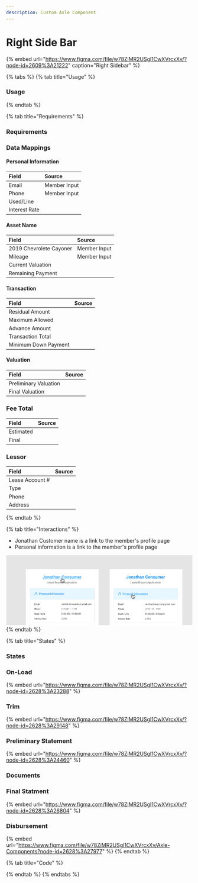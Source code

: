 ```yaml
---
description: Custom Axle Component
---
```


# Right Side Bar

{% embed url="https://www.figma.com/file/w78ZiMR2USgl1CwXVrcxXv/?node-id=2609%3A21222" caption="Right Sidebar" %}



{% tabs %}
{% tab title="Usage" %}
### Usage
{% endtab %}

{% tab title="Requirements" %}
### Requirements

### Data Mappings

#### Personal Information

| Field | Source |
| :--- | :--- |
| Email | Member Input |
| Phone | Member Input |
| Used/Line |  |
| Interest Rate |  |

#### Asset Name

| Field | Source |
| :--- | :--- |
| 2019 Chevrolete Cayoner | Member Input |
| Mileage | Member Input |
| Current Valuation |  |
| Remaining Payment |  |

#### Transaction

| Field | Source |
| :--- | :--- |
| Residual Amount |  |
| Maximum Allowed |  |
| Advance Amount |  |
| Transaction Total |  |
| Minimum Down Payment |  |

#### Valuation

| Field | Source |
| :--- | :--- |
| Preliminary Valuation |  |
| Final Valuation |  |

### Fee Total

| Field | Source |
| :--- | :--- |
| Estimated |  |
| Final |  |

### Lessor

| Field | Source |
| :--- | :--- |
| Lease Account \# |  |
| Type |  |
| Phone |  |
| Address |  |
{% endtab %}

{% tab title="Interactions" %}
* Jonathan Customer name is a link to the member's profile page
* Personal information is a link to the member's profile page

![](../.gitbook/assets/interaction.png)
{% endtab %}

{% tab title="States" %}
### States

### On-Load

{% embed url="https://www.figma.com/file/w78ZiMR2USgl1CwXVrcxXv/?node-id=2628%3A23288" %}

### Trim

{% embed url="https://www.figma.com/file/w78ZiMR2USgl1CwXVrcxXv/?node-id=2628%3A29148" %}

### Preliminary Statement

{% embed url="https://www.figma.com/file/w78ZiMR2USgl1CwXVrcxXv/?node-id=2628%3A24460" %}

### Documents

### Final Statment

{% embed url="https://www.figma.com/file/w78ZiMR2USgl1CwXVrcxXv/?node-id=2628%3A26804" %}

### Disbursement

{% embed url="https://www.figma.com/file/w78ZiMR2USgl1CwXVrcxXv/Axle-Components?node-id=2628%3A27977" %}
{% endtab %}

{% tab title="Code" %}

{% endtab %}
{% endtabs %}









